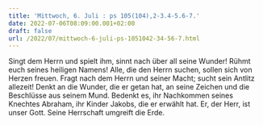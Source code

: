 ```yaml
---
title: 'Mittwoch, 6. Juli : ps 105(104),2-3.4-5.6-7.'
date: 2022-07-06T08:09:00.001+02:00
draft: false
url: /2022/07/mittwoch-6-juli-ps-1051042-34-56-7.html
---
```


Singt dem Herrn und spielt ihm, sinnt nach über all seine Wunder! Rühmt euch seines heiligen Namens! Alle, die den Herrn suchen, sollen sich von Herzen freuen. Fragt nach dem Herrn und seiner Macht; sucht sein Antlitz allezeit! Denkt an die Wunder, die er getan hat, an seine Zeichen und die Beschlüsse aus seinem Mund. Bedenkt es, ihr Nachkommen seines Knechtes Abraham, ihr Kinder Jakobs, die er erwählt hat. Er, der Herr, ist unser Gott. Seine Herrschaft umgreift die Erde.